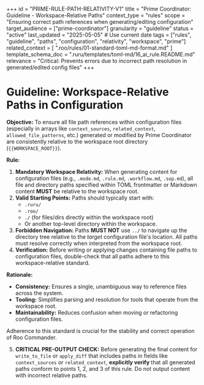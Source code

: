 +++
id = "PRIME-RULE-PATH-RELATIVITY-V1"
title = "Prime Coordinator: Guideline - Workspace-Relative Paths"
context_type = "rules"
scope = "Ensuring correct path references when generating/editing configuration"
target_audience = ["prime-coordinator"]
granularity = "guideline"
status = "active"
last_updated = "2025-05-05" # Use current date
tags = ["rules", "guideline", "paths", "configuration", "relativity", "workspace", "prime"]
related_context = [
    ".roo/rules/01-standard-toml-md-format.md"
]
template_schema_doc = ".ruru/templates/toml-md/16_ai_rule.README.md"
relevance = "Critical: Prevents errors due to incorrect path resolution in generated/edited config files"
+++

# Guideline: Workspace-Relative Paths in Configuration

**Objective:** To ensure all file path references within configuration files (especially in arrays like `context_sources`, `related_context`, `allowed_file_patterns`, etc.) generated or modified by Prime Coordinator are consistently relative to the workspace root directory (`{{WORKSPACE_ROOT}}`).

**Rule:**

1.  **Mandatory Workspace Relativity:** When generating content for configuration files (e.g., `.mode.md`, `.rule.md`, `.workflow.md`, `.sop.md`), all file and directory paths specified within TOML frontmatter or Markdown content **MUST** be relative to the workspace root.
2.  **Valid Starting Points:** Paths should typically start with:
    *   `.ruru/`
    *   `.roo/`
    *   `./` (for files/dirs directly within the workspace root)
    *   Or another top-level directory within the workspace.
3.  **Forbidden Navigation:** Paths **MUST NOT** use `../` to navigate up the directory tree relative to the *target* configuration file's location. All paths must resolve correctly when interpreted from the workspace root.
4.  **Verification:** Before writing or applying changes containing file paths to configuration files, double-check that all paths adhere to this workspace-relative standard.

**Rationale:**

*   **Consistency:** Ensures a single, unambiguous way to reference files across the system.
*   **Tooling:** Simplifies parsing and resolution for tools that operate from the workspace root.
*   **Maintainability:** Reduces confusion when moving or refactoring configuration files.

Adherence to this standard is crucial for the stability and correct operation of Roo Commander.

5.  **CRITICAL PRE-OUTPUT CHECK:** Before generating the final content for `write_to_file` or `apply_diff` that includes paths in fields like `context_sources` or `related_context`, **explicitly verify** that all generated paths conform to points 1, 2, and 3 of this rule. Do not output content with incorrect relative paths.
